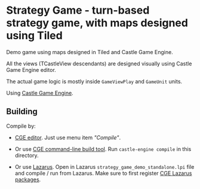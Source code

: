 # Strategy Game - turn-based strategy game, with maps designed using Tiled

Demo game using maps designed in Tiled and Castle Game Engine.

All the views (TCastleView descendants) are designed visually
using Castle Game Engine editor.

The actual game logic is mostly inside `GameViewPlay` and `GameUnit` units.

Using [Castle Game Engine](https://castle-engine.io/).

## Building

Compile by:

- [CGE editor](https://castle-engine.io/manual_editor.php). Just use menu item _"Compile"_.

- Or use [CGE command-line build tool](https://castle-engine.io/build_tool). Run `castle-engine compile` in this directory.

- Or use [Lazarus](https://www.lazarus-ide.org/). Open in Lazarus `strategy_game_demo_standalone.lpi` file and compile / run from Lazarus. Make sure to first register [CGE Lazarus packages](https://castle-engine.io/documentation.php).
